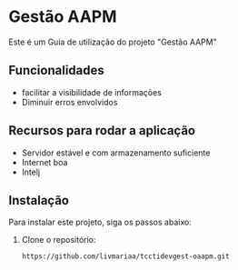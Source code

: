 # Gestão AAPM

Este é um Guia de utilização do projeto "Gestão AAPM"

## Funcionalidades

- facilitar a visibilidade de informações
- Diminuir erros envolvidos

## Recursos para rodar a aplicação

- Servidor estável e com armazenamento suficiente
- Internet boa
- Intelj

  

## Instalação

Para instalar este projeto, siga os passos abaixo:

1. Clone o repositório:
   ```bash
   https://github.com/livmariaa/tcctidevgest-oaapm.git
